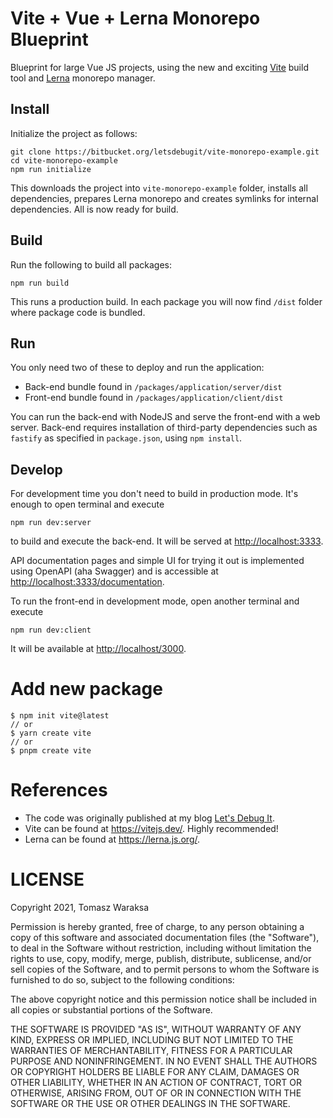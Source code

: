 # Vite + Vue + Lerna Monorepo Blueprint
Blueprint for large Vue JS projects, using the new and exciting [Vite](https://vitejs.dev) build tool and [Lerna](https://lerna.js.org) monorepo manager.

## Install
Initialize the project as follows:

    git clone https://bitbucket.org/letsdebugit/vite-monorepo-example.git
    cd vite-monorepo-example
    npm run initialize

This downloads the project into `vite-monorepo-example` folder, installs all dependencies, prepares Lerna monorepo and creates symlinks for internal dependencies. All is now ready for build.

## Build
Run the following to build all packages:

    npm run build

This runs a production build. In each package you will now find `/dist` folder where package code is bundled.

## Run
You only need two of these to deploy and run the application:

* Back-end bundle found in `/packages/application/server/dist`
* Front-end bundle found in `/packages/application/client/dist`

You can run the back-end with NodeJS and serve the front-end with a web server. Back-end requires installation of third-party dependencies such as `fastify` as specified in `package.json`, using `npm install`.

## Develop
For development time you don't need to build in production mode. It's enough to open terminal and execute

    npm run dev:server

to build and execute the back-end. It will be served at [http://localhost:3333](http://localhost:3333).

API documentation pages and simple UI for trying it out is implemented using OpenAPI (aha Swagger) and is accessible at [http://localhost:3333/documentation](http://localhost:3333/documentation).


To run the front-end in development mode, open another terminal and execute

    npm run dev:client

It will be available at [http://localhost/3000](http://localhost/3000).

# Add new package

```
$ npm init vite@latest
// or
$ yarn create vite
// or
$ pnpm create vite
```

# References
* The code was originally published at my blog [Let's Debug It](https://letsdebug.it/post/12-monorepo-with-lerna-vite-and-vue).
* Vite can be found at https://vitejs.dev/. Highly recommended!
* Lerna can be found at https://lerna.js.org/.


# LICENSE
Copyright 2021, Tomasz Waraksa

Permission is hereby granted, free of charge, to any person obtaining a copy of this software and associated documentation files (the "Software"), to deal in the Software without restriction, including without limitation the rights to use, copy, modify, merge, publish, distribute, sublicense, and/or sell copies of the Software, and to permit persons to whom the Software is furnished to do so, subject to the following conditions:

The above copyright notice and this permission notice shall be included in all copies or substantial portions of the Software.

THE SOFTWARE IS PROVIDED "AS IS", WITHOUT WARRANTY OF ANY KIND, EXPRESS OR IMPLIED, INCLUDING BUT NOT LIMITED TO THE WARRANTIES OF MERCHANTABILITY, FITNESS FOR A PARTICULAR PURPOSE AND NONINFRINGEMENT. IN NO EVENT SHALL THE AUTHORS OR COPYRIGHT HOLDERS BE LIABLE FOR ANY CLAIM, DAMAGES OR OTHER LIABILITY, WHETHER IN AN ACTION OF CONTRACT, TORT OR OTHERWISE, ARISING FROM, OUT OF OR IN CONNECTION WITH THE SOFTWARE OR THE USE OR OTHER DEALINGS IN THE SOFTWARE.
